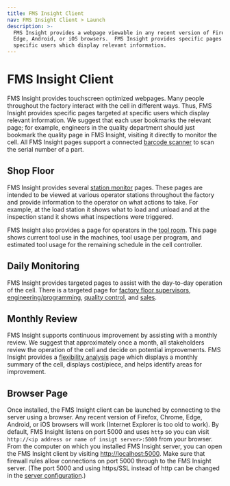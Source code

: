 ```yaml
---
title: FMS Insight Client
nav: FMS Insight Client > Launch
description: >-
  FMS Insight provides a webpage viewable in any recent version of Firefox, Chrome,
  Edge, Android, or iOS browsers.  FMS Insight provides specific pages targeted at
  specific users which display relevant information.
---
```


# FMS Insight Client

FMS Insight provides touchscreen optimized webpages. Many people
throughout the factory interact with the cell in different ways. Thus, FMS Insight provides
specific pages targeted at specific users which display relevant information. We suggest that
each user bookmarks the relevant page; for example, engineers in the quality department should just
bookmark the quality page in FMS Insight, visiting it directly to monitor the cell. All FMS
Insight pages support a connected [barcode scanner](client-scanners) to scan the
serial number of a part.

## Shop Floor

FMS Insight provides several [station monitor](client-station-monitor)
pages. These pages are intended to be viewed at various operator stations
throughout the factory and provide information to the operator on what
actions to take. For example, at the load station it shows what to load and
unload and at the inspection stand it shows what inspections were triggered.

FMS Insight also provides a page for operators in the [tool room](client-tools-programs). This
page shows current tool use in the machines, tool usage per program, and estimated tool usage
for the remaining schedule in the cell controller.

## Daily Monitoring

FMS Insight provides targeted pages to assist with the day-to-day operation of the cell.
There is a targeted page for [factory floor supervisors](client-operations), [engineering/programming](client-engineering),
[quality control](client-quality), and [sales](client-sales).

## Monthly Review

FMS Insight supports continuous improvement by assisting with a monthly review.
We suggest that approximately once a month, all stakeholders review the operation of the cell and
decide on potential improvements. FMS Insight provides a [flexibility analysis](client-efficiency)
page which displays a monthly summary of the cell, displays cost/piece, and helps identify areas for improvement.

## Browser Page

Once installed, the FMS Insight client can be launched by connecting to the
server using a browser. Any recent version of Firefox, Chrome, Edge, Android,
or iOS browsers will work (Internet Explorer is too old to work). By default,
FMS Insight listens on port 5000 and uses `http` so you can visit `http://<ip address or name of insigt server>:5000` from your browser. From the computer
on which you installed FMS Insight server, you can open the FMS Insight
client by visiting [http://localhost:5000](http://localhost:5000). Make sure
that firewall rules allow connections on port 5000 through to the FMS Insight
server. (The port 5000 and using https/SSL instead of http can be changed in
the [server configuration](server-config).)
